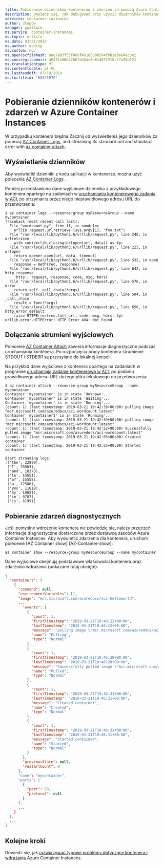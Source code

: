 ```yaml
---
title: Pobieranie dzienników kontenerów i zdarzeń za pomocą Azure Container Instances
description: Dowiedz się, jak debugować przy użyciu dzienników kontenerów i zdarzeń za pomocą Azure Container Instances
services: container-instances
author: dlepow
manager: gwallace
ms.service: container-instances
ms.topic: article
ms.date: 03/21/2019
ms.author: danlep
ms.custom: mvc
ms.openlocfilehash: 8ae7ab3f53f480f46165800504fbb1eb6649c3e2
ms.sourcegitcommit: 4b431e86e47b6feb8ac6b61487f910c17a55d121
ms.translationtype: MT
ms.contentlocale: pl-PL
ms.lasthandoff: 07/18/2019
ms.locfileid: "68325970"
---
```

# <a name="retrieve-container-logs-and-events-in-azure-container-instances"></a>Pobieranie dzienników kontenerów i zdarzeń w Azure Container Instances

W przypadku kontenera błędna Zacznij od wyświetlenia jego dzienników za pomocą [AZ Container Logs][az-container-logs], and streaming its standard out and standard error with [az container attach][az-container-attach].

## <a name="view-logs"></a>Wyświetlanie dzienników

Aby wyświetlić dzienniki z kodu aplikacji w kontenerze, można użyć polecenia [AZ Container Logs][az-container-logs] .

Poniżej przedstawiono dane wyjściowe dziennika z przykładowego kontenera opartego na zadaniach w [uruchamianiu kontenerowego zadania w ACI](container-instances-restart-policy.md), po otrzymaniu przez niego nieprawidłowego adresu URL do przetworzenia:

```console
$ az container logs --resource-group myResourceGroup --name mycontainer
Traceback (most recent call last):
  File "wordcount.py", line 11, in <module>
    urllib.request.urlretrieve (sys.argv[1], "foo.txt")
  File "/usr/local/lib/python3.6/urllib/request.py", line 248, in urlretrieve
    with contextlib.closing(urlopen(url, data)) as fp:
  File "/usr/local/lib/python3.6/urllib/request.py", line 223, in urlopen
    return opener.open(url, data, timeout)
  File "/usr/local/lib/python3.6/urllib/request.py", line 532, in open
    response = meth(req, response)
  File "/usr/local/lib/python3.6/urllib/request.py", line 642, in http_response
    'http', request, response, code, msg, hdrs)
  File "/usr/local/lib/python3.6/urllib/request.py", line 570, in error
    return self._call_chain(*args)
  File "/usr/local/lib/python3.6/urllib/request.py", line 504, in _call_chain
    result = func(*args)
  File "/usr/local/lib/python3.6/urllib/request.py", line 650, in http_error_default
    raise HTTPError(req.full_url, code, msg, hdrs, fp)
urllib.error.HTTPError: HTTP Error 404: Not Found
```

## <a name="attach-output-streams"></a>Dołączanie strumieni wyjściowych

Polecenie [AZ Container Attach][az-container-attach] zawiera informacje diagnostyczne podczas uruchamiania kontenera. Po rozpoczęciu pracy kontenera strumienie STDOUT i STDERR są przesyłane do lokalnej konsoli.

Na przykład dane wyjściowe z kontenera opartego na zadaniach w programie [uruchamiają zadanie kontenerowe w ACI](container-instances-restart-policy.md), po podaniu prawidłowego adresu URL dużego pliku tekstowego do przetworzenia:

```console
$ az container attach --resource-group myResourceGroup --name mycontainer
Container 'mycontainer' is in state 'Unknown'...
Container 'mycontainer' is in state 'Waiting'...
Container 'mycontainer' is in state 'Running'...
(count: 1) (last timestamp: 2019-03-21 19:42:39+00:00) pulling image "mcr.microsoft.com/azuredocs/aci-wordcount:latest"
Container 'mycontainer1' is in state 'Running'...
(count: 1) (last timestamp: 2019-03-21 19:42:39+00:00) pulling image "mcr.microsoft.com/azuredocs/aci-wordcount:latest"
(count: 1) (last timestamp: 2019-03-21 19:42:52+00:00) Successfully pulled image "mcr.microsoft.com/azuredocs/aci-wordcount:latest"
(count: 1) (last timestamp: 2019-03-21 19:42:55+00:00) Created container
(count: 1) (last timestamp: 2019-03-21 19:42:55+00:00) Started container

Start streaming logs:
[('the', 22979),
 ('I', 20003),
 ('and', 18373),
 ('to', 15651),
 ('of', 15558),
 ('a', 12500),
 ('you', 11818),
 ('my', 10651),
 ('in', 9707),
 ('is', 8195)]
```

## <a name="get-diagnostic-events"></a>Pobieranie zdarzeń diagnostycznych

Jeśli pomyślne wdrożenie kontenera nie powiedzie się, należy przejrzeć informacje diagnostyczne dostarczone przez dostawcę zasobów Azure Container Instances. Aby wyświetlić zdarzenia dla kontenera, uruchom polecenie [AZ Container show] [AZ-Container-show]:

```azurecli-interactive
az container show --resource-group myResourceGroup --name mycontainer
```

Dane wyjściowe obejmują podstawowe właściwości kontenera oraz zdarzenia wdrażania (pokazane tutaj obcięte):

```JSON
{
  "containers": [
    {
      "command": null,
      "environmentVariables": [],
      "image": "mcr.microsoft.com/azuredocs/aci-helloworld",
      ...
        "events": [
          {
            "count": 1,
            "firstTimestamp": "2019-03-21T19:46:22+00:00",
            "lastTimestamp": "2019-03-21T19:46:22+00:00",
            "message": "pulling image \"mcr.microsoft.com/azuredocs/aci-helloworld\"",
            "name": "Pulling",
            "type": "Normal"
          },
          {
            "count": 1,
            "firstTimestamp": "2019-03-21T19:46:28+00:00",
            "lastTimestamp": "2019-03-21T19:46:28+00:00",
            "message": "Successfully pulled image \"mcr.microsoft.com/azuredocs/aci-helloworld\"",
            "name": "Pulled",
            "type": "Normal"
          },
          {
            "count": 1,
            "firstTimestamp": "2019-03-21T19:46:31+00:00",
            "lastTimestamp": "2019-03-21T19:46:31+00:00",
            "message": "Created container",
            "name": "Created",
            "type": "Normal"
          },
          {
            "count": 1,
            "firstTimestamp": "2019-03-21T19:46:31+00:00",
            "lastTimestamp": "2019-03-21T19:46:31+00:00",
            "message": "Started container",
            "name": "Started",
            "type": "Normal"
          }
        ],
        "previousState": null,
        "restartCount": 0
      },
      "name": "mycontainer",
      "ports": [
        {
          "port": 80,
          "protocol": null
        }
      ],
      ...
    }
  ],
  ...
}
```
## <a name="next-steps"></a>Kolejne kroki
Dowiedz się, jak [rozwiązywać typowe problemy dotyczące kontenera i wdrażania](container-instances-troubleshooting.md) Azure Container Instances.

<!-- LINKS - Internal -->
[az-container-attach]: /cli/azure/container#az-container-attach
[az-container-logs]: /cli/azure/container#az-container-logs
